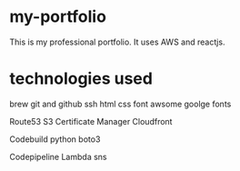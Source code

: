 # my-portfolio

This is my professional portfolio. It uses AWS and reactjs.

# technologies used

brew
git and github
ssh
html
css
font awsome
goolge fonts

Route53
S3
Certificate Manager
Cloudfront

Codebuild
python
boto3

Codepipeline
Lambda
sns
